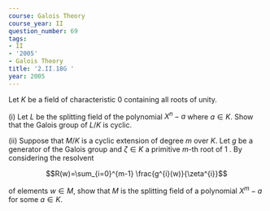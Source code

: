 ```yaml
---
course: Galois Theory
course_year: II
question_number: 69
tags:
- II
- '2005'
- Galois Theory
title: '2.II.18G '
year: 2005
---
```



Let $K$ be a field of characteristic 0 containing all roots of unity.

(i) Let $L$ be the splitting field of the polynomial $X^{n}-a$ where $a \in K$. Show that the Galois group of $L / K$ is cyclic.

(ii) Suppose that $M / K$ is a cyclic extension of degree $m$ over $K$. Let $g$ be a generator of the Galois group and $\zeta \in K$ a primitive $m$-th root of 1 . By considering the resolvent

$$R(w)=\sum_{i=0}^{m-1} \frac{g^{i}(w)}{\zeta^{i}}$$

of elements $w \in M$, show that $M$ is the splitting field of a polynomial $X^{m}-a$ for some $a \in K$.